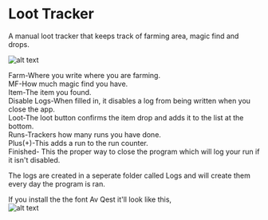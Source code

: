 # Loot Tracker
A manual loot tracker that keeps track of farming area, magic find and drops.


![alt text](https://i.imgur.com/3H1nXgV.png)

Farm-Where you write where you are farming.  
MF-How much magic find you have.  
Item-The item you found.  
Disable Logs-When filled in, it disables a log from being written when you close the app.  
Loot-The loot button confirms the item drop and adds it to the list at the bottom.  
Runs-Trackers how many runs you have done.  
Plus(+)-This adds a run to the run counter.  
Finished- This the proper way to close the program which will log your run if it isn't disabled.  

The logs are created in a seperate folder called Logs and will create them every day the program is ran.


If you install the the font Av Qest it'll look like this,  
![alt text](https://i.imgur.com/rr0DRv8.png)
